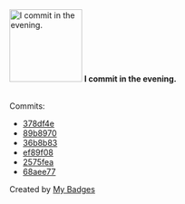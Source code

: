 <img src="https://my-badges.github.io/my-badges/evening-commits.png" alt="I commit in the evening." title="I commit in the evening." width="128">
<strong>I commit in the evening.</strong>
<br><br>

Commits:

- <a href="https://github.com/p0dalirius/ldap/commit/378df4e2bf8eebb43fbdfc97840737c21054cccb">378df4e</a>
- <a href="https://github.com/p0dalirius/RemoteMouse-3.008-Exploit/commit/89b89707466b50cfc3829c454915e23cfd85be81">89b8970</a>
- <a href="https://github.com/p0dalirius/RemoteMouse-3.008-Exploit/commit/36b8b83471211aa481e8093c3767f1c2cf73d45b">36b8b83</a>
- <a href="https://github.com/p0dalirius/DumpSMBShare/commit/ef89f08f6345ef537abae688071bc43c3582379b">ef89f08</a>
- <a href="https://github.com/p0dalirius/smbclient-ng/commit/2575fea3307187472ea6fe0d5dd3275caa875bea">2575fea</a>
- <a href="https://github.com/p0dalirius/SIDTool/commit/68aee77b7090e21865bdbe7a8f4df10f129c5985">68aee77</a>


Created by <a href="https://github.com/my-badges/my-badges">My Badges</a>